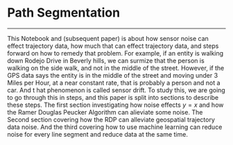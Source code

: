 # Path Segmentation 

---
This Notebook and (subsequent paper) is about how sensor noise can effect trajectory data, how much that can effect trajectory data, and steps forward on how to remedy that problem. For example, if an entity is walking down Rodejo Drive in Beverly hills, we can surmize that the person is walking on the side walk, and not in the middle of the street. However, if the GPS data says the entity is in the middle of the street and moving under 3 Miles per Hour, at a near constant rate, that is probably a person and not a car. And t hat phenomenon is called sensor drift. To study this, we are going to go through this in steps, and this paper is split into sections to describe these steps. The first section investigating how noise effects $y=x$ and how the Ramer Douglas Peucker Algorithm can alieviate some noise. The Second section covering how the RDP can alleviate geospatial trajectory data noise. And the third covering how to use machine learning can reduce noise for every line segment and reduce data at the same time.

